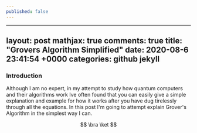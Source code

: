 ```yaml
---
published: false
---
```

---
layout: post
mathjax: true
comments: true
title:  "Grovers Algorithm Simplified"
date:   2020-08-6 23:41:54 +0000
categories: github jekyll
---

### Introduction

Although I am no expert, in my attempt to study how quantum computers and their algorithms work Ive often found that you can easily give a simple explanation and example for how it works after you have dug tirelessly through all the equations. In this post I'm going to attempt explain Grover's Algorithm in the simplest way I can.

$$ \bra \ket $$
